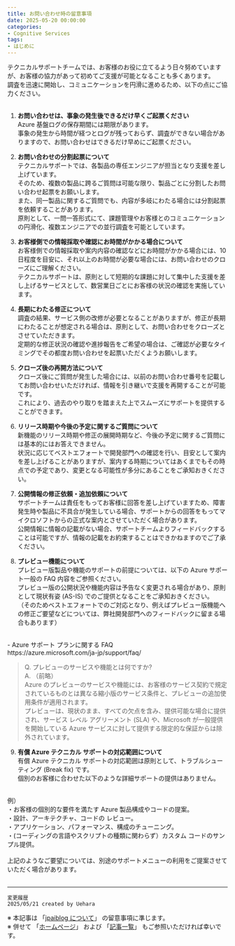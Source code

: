 ```yaml
---
title: お問い合わせ時の留意事項
date: 2025-05-20 00:00:00
categories:
- Cognitive Services
tags:
- はじめに
---
```


テクニカルサポートチームでは、お客様のお役に立てるよう日々努めていますが、お客様の協力があって初めてご支援が可能となることも多くあります。<br />
調査を迅速に開始し、コミュニケーションを円滑に進めるため、以下の点にご協力ください。<br />
<br />
1. **お問い合わせは、事象の発生後できるだけ早くご起票ください**<br />
Azure 基盤ログの保存期間には期限があります。<br />
事象の発生から時間が経つとログが残っておらず、調査ができない場合がありますので、お問い合わせはできるだけ早めにご起票ください。<br />

2. **お問い合わせの分割起票について**<br />
テクニカルサポートでは、各製品の専任エンジニアが担当となり支援を差し上げています。<br />
そのため、複数の製品に跨るご質問は可能な限り、製品ごとに分割したお問い合わせ起票をお願いします。<br />
また、同一製品に関するご質問でも、内容が多岐にわたる場合には分割起票を依頼することがあります。<br />
原則として、一問一答形式にて、課題管理やお客様とのコミュニケーションの円滑化、複数エンジニアでの並行調査を可能としています。<br />

3. **お客様側での情報採取や確認にお時間がかかる場合について**<br />
お客様側での情報採取や案内内容の確認などにお時間がかかる場合には、10日程度を目安に、それ以上のお時間が必要な場合には、お問い合わせのクローズにご理解ください。<br />
テクニカルサポートは、原則として短期的な課題に対して集中した支援を差し上げるサービスとして、数営業日ごとにお客様の状況の確認を実施しています。<br />

4. **長期にわたる修正について**<br />
調査の結果、サービス側の改修が必要となることがありますが、修正が長期にわたることが想定される場合は、原則として、お問い合わせをクローズとさせていただきます。<br />
定期的な修正状況の確認や進捗報告をご希望の場合は、ご確認が必要なタイミングでその都度お問い合わせを起票いただくようお願いします。<br />

5. **クローズ後の再開方法について**<br />
クローズ後にご質問が発生した場合には、以前のお問い合わせ番号を記載してお問い合わせいただければ、情報を引き継いで支援を再開することが可能です。<br />
これにより、過去のやり取りを踏まえた上でスムーズにサポートを提供することができます。<br />

6. **リリース時期や今後の予定に関するご質問について**<br />
新機能のリリース時期や修正の展開時期など、今後の予定に関するご質問には基本的にはお答えできません。<br />
状況に応じてベストエフォートで開発部門への確認を行い、目安として案内を差し上げることがありますが、案内する時期についてはあくまでもその時点での予定であり、変更となる可能性が多分にあることをご承知おきください。<br />

7. **公開情報の修正依頼・追加依頼について**<br />
サポートチームは責任をもってお客様に回答を差し上げていますため、障害発生時や製品に不具合が発生している場合、サポートからの回答をもってマイクロソフトからの正式な案内とさせていただく場合があります。<br />
公開情報に情報の記載がない場合、サポートチームよりフィードバックすることは可能ですが、情報の記載をお約束することはできかねますのでご了承ください。<br />

8. **プレビュー機能について**<br />
プレビュー版製品や機能のサポートの前提については、以下の Azure サポート一般の FAQ 内容をご参照ください。<br />
プレビュー版の公開状況や機能内容は予告なく変更される場合があり、原則として現状有姿 (AS-IS) でのご提供となることをご承知おきください。<br />
（そのためベストエフォートでのご対応となり、例えばプレビュー版機能への修正ご要望などについては、弊社開発部門へのフィードバックに留まる場合もあります）<br />
<br />
- Azure サポート プランに関する FAQ<br />
https://azure.microsoft.com/ja-jp/support/faq/

>Q. プレビューのサービスや機能とは何ですか?<br />
>A. （前略）<br />
>Azure のプレビューのサービスや機能には、お客様のサービス契約で規定されているものとは異なる縮小版のサービス条件と、プレビューの追加使用条件が適用されます。<br />
>プレビューは、現状のまま、すべての欠点を含み、提供可能な場合に提供され、サービス レベル アグリーメント (SLA) や、Microsoft が一般提供を開始している Azure サービスに対して提供する限定的な保証からは除外されています。<br />

9. **有償 Azure テクニカル サポートの対応範囲について**<br />
有償 Azure テクニカル サポートの対応範囲は原則として、トラブルシューティング (Break fix) です。<br />
個別のお客様に合わせた以下のような詳細サポートの提供はありません。<br />
<br />
例）<br />
・お客様の個別的な要件を満たす Azure 製品構成やコードの提案。<br />
・設計、アーキテクチャ、コードの レビュー。<br />
・アプリケーション、パフォーマンス、構成のチューニング。<br />
・(コーディングの言語やスクリプトの種類に関わらず）カスタム コードのサンプル提供。<br />
<br />
上記のようなご要望については、別途のサポートメニューの利用をご提案させていただく場合があります。<br>

<br>

***
`変更履歴`  
`2025/05/21 created by Uehara`  

※ 本記事は 「[jpaiblog について](https://jpaiblog.github.io/blog/2020/01/01/about-jpaiblog/)」 の留意事項に準じます。  
※ 併せて 「[ホームページ](https://jpaiblog.github.io/blog/)」 および 「[記事一覧](https://jpaiblog.github.io/blog/archives/)」 もご参照いただければ幸いです。  
